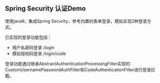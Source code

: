 ## Spring Security 认证Demo
使用java8，集成Spring Security，参考内置的表单登录，模拟实现2种登录方式。

已实现的登录功能包括：  
- 用户名密码登录 /login  
- 模拟授权码登录 /login/code

登录功能通过继承AbstractAuthenticationProcessingFilter实现的
CustomUsernamePasswordAuthFilter和CodeAuthenticationFilter进行登录拦截。
